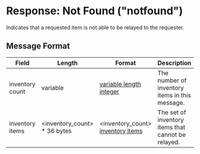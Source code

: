 # Response: Not Found ("notfound")

Indicates that a requested item is not able to be relayed to the requester.

## Message Format

| Field | Length | Format | Description |
|--|--|--|--|
| inventory count | variable | [variable length integer](/protocol/formats/variable-length-integer) | The number of inventory items in this message. |
| inventory items | &lt;inventory_count&gt; * 36 bytes | &lt;inventory_count&gt; [inventory items](/protocol/network/messages/inv#inventory-item-format) | The set of inventory items that cannot be relayed. |
